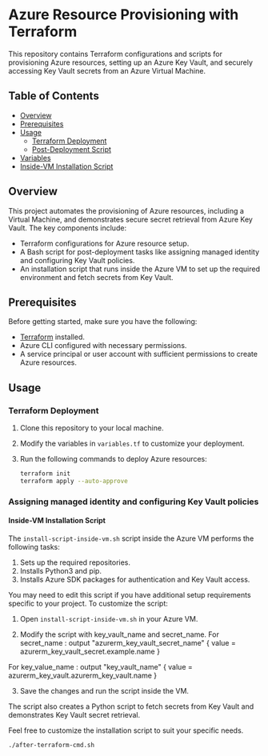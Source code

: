 # Azure Resource Provisioning with Terraform

This repository contains Terraform configurations and scripts for provisioning Azure resources, setting up an Azure Key Vault, and securely accessing Key Vault secrets from an Azure Virtual Machine.

## Table of Contents

- [Overview](#overview)
- [Prerequisites](#prerequisites)
- [Usage](#usage)
  - [Terraform Deployment](https://github.com/Abhimanyu9988/azure-key-vault-with-vm/blob/main/main.tf)
  - [Post-Deployment Script](https://github.com/Abhimanyu9988/azure-key-vault-with-vm/blob/main/after-terraform-cmd.sh)
- [Variables](https://github.com/Abhimanyu9988/azure-key-vault-with-vm/blob/main/variables.tf)
- [Inside-VM Installation Script](https://github.com/Abhimanyu9988/azure-key-vault-with-vm/blob/main/install-script-inside-vm.sh)


## Overview

This project automates the provisioning of Azure resources, including a Virtual Machine, and demonstrates secure secret retrieval from Azure Key Vault. The key components include:

- Terraform configurations for Azure resource setup.
- A Bash script for post-deployment tasks like assigning managed identity and configuring Key Vault policies.
- An installation script that runs inside the Azure VM to set up the required environment and fetch secrets from Key Vault.

## Prerequisites

Before getting started, make sure you have the following:

- [Terraform](https://www.terraform.io/downloads.html) installed.
- Azure CLI configured with necessary permissions.
- A service principal or user account with sufficient permissions to create Azure resources.

## Usage

### Terraform Deployment

1. Clone this repository to your local machine.

2. Modify the variables in `variables.tf` to customize your deployment.

3. Run the following commands to deploy Azure resources:

   ```bash
   terraform init
   terraform apply --auto-approve

### Assigning managed identity and configuring Key Vault policies 

#### Inside-VM Installation Script

The `install-script-inside-vm.sh` script inside the Azure VM performs the following tasks:

1. Sets up the required repositories.
2. Installs Python3 and pip.
3. Installs Azure SDK packages for authentication and Key Vault access.

You may need to edit this script if you have additional setup requirements specific to your project. To customize the script:

1. Open `install-script-inside-vm.sh` in your Azure VM.

2. Modify the script with key_vault_name and secret_name. 
For secret_name : output "azurerm_key_vault_secret_name" {
  value = azurerm_key_vault_secret.example.name
}

For key_value_name : output "key_vault_name" {
  value = azurerm_key_vault.azurerm_key_vault.name
}

3. Save the changes and run the script inside the VM.

The script also creates a Python script to fetch secrets from Key Vault and demonstrates Key Vault secret retrieval.

Feel free to customize the installation script to suit your specific needs.


```bash
./after-terraform-cmd.sh